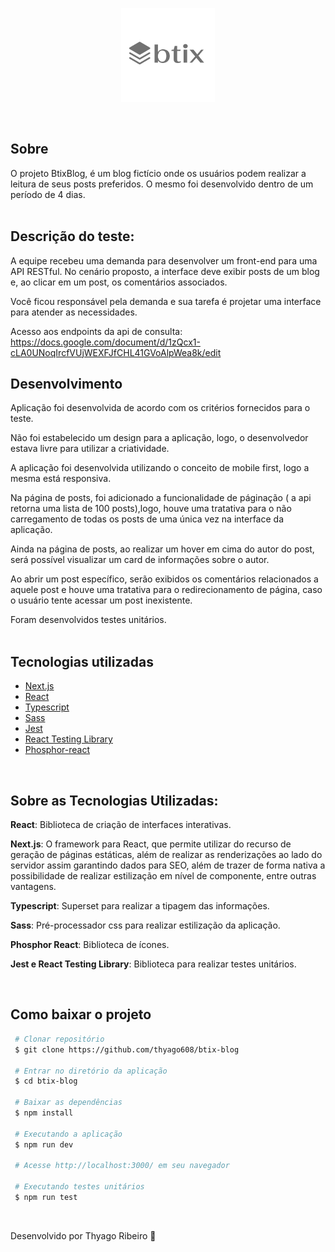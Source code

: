 <p align="center">
 <img src="/public/logo.png" alt="collection" width="150px" height="150px"/>
</p>
<br>

## Sobre

O projeto BtixBlog, é um blog fictício onde os usuários podem realizar a leitura de seus posts preferidos. O mesmo foi desenvolvido dentro de um período de 4 dias. <br><br>

## Descrição do teste:

A equipe recebeu uma demanda para desenvolver um front-end para uma API RESTful. No cenário proposto, a interface deve exibir posts de um blog e, ao clicar em um post, os comentários associados. 

Você ficou responsável pela demanda e sua tarefa é projetar uma interface para atender as necessidades. 

Acesso aos endpoints da api de consulta:<br>
https://docs.google.com/document/d/1zQcx1-cLA0UNoqIrcfVUjWEXFJfCHL41GVoAlpWea8k/edit


## Desenvolvimento

Aplicação foi desenvolvida de acordo com os critérios fornecidos para o teste.

Não foi estabelecido um design para a aplicação, logo, o desenvolvedor estava livre para utilizar a criatividade.

A aplicação foi desenvolvida utilizando o conceito de mobile first, logo a mesma está responsiva.

Na página de posts, foi adicionado a funcionalidade de páginação ( a api retorna uma lista de 100 posts),logo, houve uma tratativa para o não carregamento de todas os posts de uma única vez na interface da aplicação.

Ainda na página de posts, ao realizar um hover em cima do autor do post, será possível visualizar um card de informações sobre o autor.

Ao abrir um post específico, serão exibidos os comentários relacionados a aquele post e houve uma tratativa para o redirecionamento de página, caso o usuário tente acessar um post inexistente.

Foram desenvolvidos testes unitários.<br><br>

## Tecnologias utilizadas

- [Next.js](https://nextjs.org/)
- [React](https://pt-br.reactjs.org/)
- [Typescript](https://www.typescriptlang.org/)
- [Sass](https://sass-lang.com/)
- [Jest](https://jestjs.io/pt-BR/)
- [React Testing Library](https://testing-library.com/docs/react-testing-library/intro/)
- [Phosphor-react](https://phosphoricons.com/)

<br>

## Sobre as Tecnologias Utilizadas:

**React**: Biblioteca de criação de interfaces interativas.

**Next.js**: O framework para React, que permite utilizar do recurso de geração de páginas estáticas, além de realizar as renderizações ao lado do servidor assim garantindo dados para SEO, além de trazer de forma nativa a possibilidade de realizar estilização em nível de componente, entre outras vantagens.

**Typescript**: Superset para realizar a tipagem das informações.

**Sass**: Pré-processador css para realizar estilização da aplicação.

**Phosphor React**: Biblioteca de ícones.

**Jest e React Testing Library**: Biblioteca para realizar testes unitários.

<br>

## Como baixar o projeto

```bash
 # Clonar repositório
 $ git clone https://github.com/thyago608/btix-blog

 # Entrar no diretório da aplicação
 $ cd btix-blog

 # Baixar as dependências
 $ npm install

 # Executando a aplicação
 $ npm run dev
 
 # Acesse http://localhost:3000/ em seu navegador
 
 # Executando testes unitários
 $ npm run test
```
<br>

Desenvolvido por Thyago Ribeiro 👋
